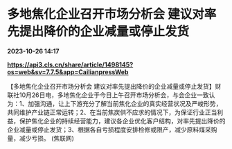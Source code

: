 # 多地焦化企业召开市场分析会 建议对率先提出降价的企业减量或停止发货

**2023-10-26 14:17**

**https://api3.cls.cn/share/article/1498145?os=web&sv=7.7.5&app=CailianpressWeb**

【多地焦化企业召开市场分析会 建议对率先提出降价的企业减量或停止发货】财联社10月26日电，多地焦化企业于今日上午召开市场分析会，与会企业一致认为：1、加强沟通，让上下游充分了解当前焦化企业的真实经营状况及严峻形势，共同维护产业链正常运转；2、在当前焦炭供不应求的情况下，为保证行业正当利益，保护焦化企业的持续经营能力，建议各企业优化客户结构，对率先提出降价的企业减量或停止发货；3、根据各自亏损程度安排检修或限产，减少原料煤采购量，减少亏损。 (焦联网)